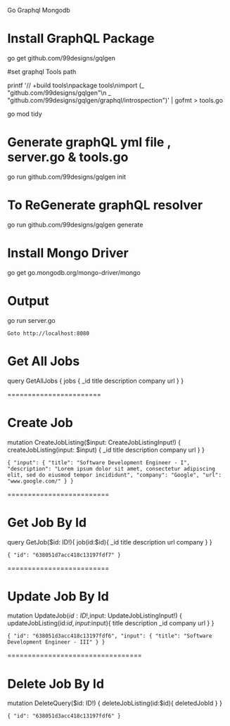 Go Graphql Mongodb

# Install GraphQL Package 
go get github.com/99designs/gqlgen

#set graphql Tools path

printf '// +build tools\npackage tools\nimport (_ "github.com/99designs/gqlgen"\n _ "github.com/99designs/gqlgen/graphql/introspection")' | gofmt > tools.go

go mod tidy


# Generate graphQL yml file , server.go & tools.go
go run github.com/99designs/gqlgen init

# To ReGenerate graphQL  resolver
go run github.com/99designs/gqlgen generate


# Install Mongo Driver 
go get go.mongodb.org/mongo-driver/mongo


# Output 
go run server.go 

`Goto http://localhost:8080` 


# Get All Jobs
query GetAllJobs {
  jobs {
    _id
    title
    description
    company
    url
  }
}

=======================

# Create Job
mutation CreateJobListing($input: CreateJobListingInput!) {
  createJobListing(input: $input) {
    _id
    title
    description
    company
    url
  }
}

`{ "input": { "title": "Software Development Engineer - I", "description": "Lorem ipsum dolor sit amet, consectetur adipiscing elit, sed do eiusmod tempor incididunt", "company": "Google", "url": "www.google.com/" } }`

=========================

# Get Job By Id
query GetJob($id: ID!){ job(id:$id){ _id title description url company } }

`{ "id": "638051d7acc418c13197fdf7" }`

=========================

# Update Job By Id
mutation UpdateJob($id: ID!,$input: UpdateJobListingInput!) { updateJobListing(id:$id,input:$input){ title description _id company url } }

`{ "id": "638051d3acc418c13197fdf6", "input": { "title": "Software Development Engineer - III" } }`

=================================

# Delete Job By Id
mutation DeleteQuery($id: ID!) { deleteJobListing(id:$id){ deletedJobId } }

`{ "id": "638051d3acc418c13197fdf6" }`











